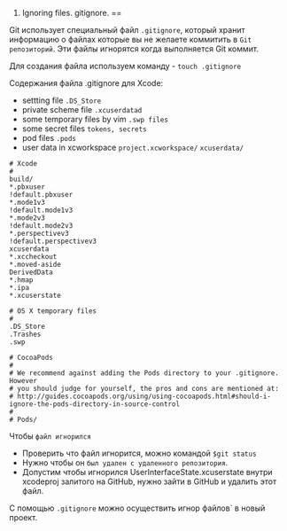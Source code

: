 1. Ignoring files. gitignore.
==

Git использует специальный файл `.gitignore`, который хранит информацию о файлах которые вы не желаете коммитить в `Git репозиторий`. Эти файлы игнорятся когда выполняется Git коммит.

Для создания файла используем команду - 
`touch .gitignore`

Содержания файла .gitignore для Xcode:
* settting file `.DS_Store`
* private scheme file `.xcuserdatad`
* some temporary files by vim `.swp files`
* some secret files `tokens, secrets`
* pod files `.pods`
* user data in xcworkspace
`project.xcworkspace/`
`xcuserdata/`

```
# Xcode
#
build/
*.pbxuser
!default.pbxuser
*.mode1v3
!default.mode1v3
*.mode2v3
!default.mode2v3
*.perspectivev3
!default.perspectivev3
xcuserdata
*.xccheckout
*.moved-aside
DerivedData
*.hmap
*.ipa
*.xcuserstate

# OS X temporary files
#
.DS_Store
.Trashes
.swp

# CocoaPods
#
# We recommend against adding the Pods directory to your .gitignore. However
# you should judge for yourself, the pros and cons are mentioned at:
# http://guides.cocoapods.org/using/using-cocoapods.html#should-i-ignore-the-pods-directory-in-source-control
#
# Pods/
```

Чтобы `файл игнорился` 
* Проверить что файл игнорится, можно командой `$git status`
* Нужно чтобы он `был удален с удаленного репозитория`.
* Допустим чтобы игнорился UserInterfaceState.xcuserstate внутри xcodeproj залитого на GitHub, нужно зайти в GitHub и удалить этот файл.

С помощью `.gitignore` можно осуществить игнор файлов` в новый проект.




